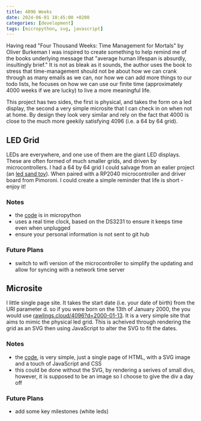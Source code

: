 ```yaml
---
title: 4096 Weeks
date: 2024-06-01 10:45:00 +0200
categories: [development]
tags: [micropython, svg, javascript]
---
```


Having read "Four Thousand Weeks: Time Management for Mortals" by Oliver Burkeman I was inspired to create something to help remind me of the books underlying message that "average human lifespan is absurdly, insultingly brief." It is not as bleak as it sounds, the author uses the book to stress that time-management should not be about how we can crank through as many emails as we can, nor how we can add more things to our todo lists, he focuses on how we can use our finite time (approximately 4000 weeks if we are lucky) to live a more meaningful life.

This project has two sides, the first is physical, and takes the form on a led display, the second a very simple microsite that I can check in on when not at home. By design they look very similar and rely on the fact that 4000 is close to the much more geekily satisfying 4096 (i.e. a 64 by 64 grid).

## LED Grid

LEDs are everywhere, and one use of them are the giant LED displays. These are often formed of much smaller grids, and driven by microcontrollers. I had a 64 by 64 grid I could salvage from an ealier project (an [led sand toy](https://learn.adafruit.com/matrix-led-sand/overview)). When paired with a RP2040 microcontroller and driver board from Pimoroni. I could create a simple reminder that life is short - enjoy it!

### Notes

- the [code](https://github.com/startung/4096-weeks/tree/main/led) is in micropython
- uses a real time clock, based on the DS3231 to ensure it keeps time even when unplugged
- ensure your personal information is not sent to git hub

### Future Plans

- switch to wifi version of the microcontroller to simplify the updating and allow for syncing with a network time server

## Microsite

I little single page site. It takes the start date (i.e. your date of birth) from the URI parameter d. so if you were born on the 13th of January 2000, the you would use [rawlings.cloud/4096?d=2000-01-13](https://rawlings.cloud/4096?d=2000-01-13). It is a very simple site that aims to mimic the physical led grid. This is acheived through rendering the grid as an SVG then using JavaScript to alter the SVG to fit the dates.

### Notes

- the [code](https://github.com/startung/4096-weeks/tree/main/web), is very simple, just a single page of HTML, with a SVG image and a touch of JavaScript and CSS
- this could be done without the SVG, by rendering a serives of small divs, however, it is supposed to be an image so I choose to give the div a day off

### Future Plans

- add some key milestones (white leds)
